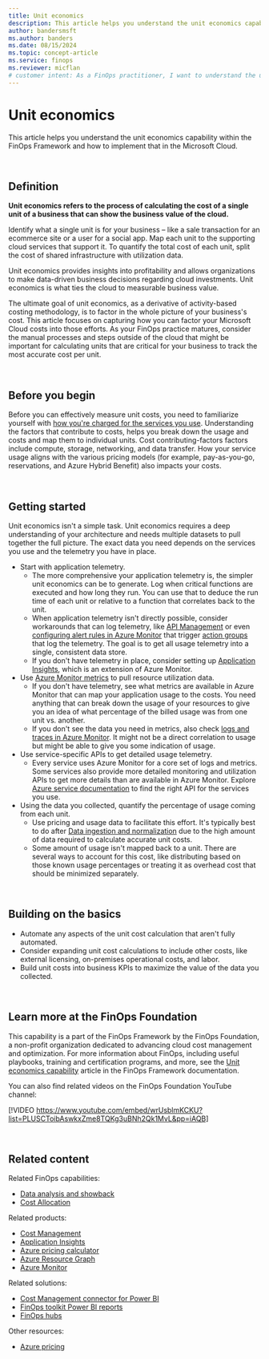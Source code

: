 ```yaml
---
title: Unit economics
description: This article helps you understand the unit economics capability within the FinOps Framework and how to implement that in the Microsoft Cloud.
author: bandersmsft
ms.author: banders
ms.date: 08/15/2024
ms.topic: concept-article
ms.service: finops
ms.reviewer: micflan
# customer intent: As a FinOps practitioner, I want to understand the unit economics capability so that I can implement it in the Microsoft Cloud.
---
```


<!-- markdownlint-disable-next-line MD025 -->
# Unit economics

This article helps you understand the unit economics capability within the FinOps Framework and how to implement that in the Microsoft Cloud.

<br>

## Definition

**Unit economics refers to the process of calculating the cost of a single unit of a business that can show the business value of the cloud.**

Identify what a single unit is for your business – like a sale transaction for an ecommerce site or a user for a social app. Map each unit to the supporting cloud services that support it. To quantify the total cost of each unit, split the cost of shared infrastructure with utilization data.

Unit economics provides insights into profitability and allows organizations to make data-driven business decisions regarding cloud investments. Unit economics is what ties the cloud to measurable business value.

The ultimate goal of unit economics, as a derivative of activity-based costing methodology, is to factor in the whole picture of your business's cost. This article focuses on capturing how you can factor your Microsoft Cloud costs into those efforts. As your FinOps practice matures, consider the manual processes and steps outside of the cloud that might be important for calculating units that are critical for your business to track the most accurate cost per unit.

<br>

## Before you begin

Before you can effectively measure unit costs, you need to familiarize yourself with [how you're charged for the services you use](https://azure.microsoft.com/pricing#product-pricing). Understanding the factors that contribute to costs, helps you break down the usage and costs and map them to individual units. Cost contributing-factors factors include compute, storage, networking, and data transfer. How your service usage aligns with the various pricing models (for example, pay-as-you-go, reservations, and Azure Hybrid Benefit) also impacts your costs.

<br>

## Getting started

Unit economics isn't a simple task. Unit economics requires a deep understanding of your architecture and needs multiple datasets to pull together the full picture. The exact data you need depends on the services you use and the telemetry you have in place.

- Start with application telemetry.
  - The more comprehensive your application telemetry is, the simpler unit economics can be to generate. Log when critical functions are executed and how long they run. You can use that to deduce the run time of each unit or relative to a function that correlates back to the unit.
  - When application telemetry isn't directly possible, consider workarounds that can log telemetry, like [API Management](/azure/api-management/api-management-key-concepts) or even [configuring alert rules in Azure Monitor](/azure/azure-monitor/alerts/alerts-create-new-alert-rule) that trigger [action groups](/azure/azure-monitor/alerts/action-groups) that log the telemetry. The goal is to get all usage telemetry into a single, consistent data store.
  - If you don't have telemetry in place, consider setting up [Application Insights](/azure/azure-monitor/app/app-insights-overview), which is an extension of Azure Monitor.
- Use [Azure Monitor metrics](/azure/azure-monitor/essentials/data-platform-metrics) to pull resource utilization data.
  - If you don't have telemetry, see what metrics are available in Azure Monitor that can map your application usage to the costs. You need anything that can break down the usage of your resources to give you an idea of what percentage of the billed usage was from one unit vs. another.
  - If you don't see the data you need in metrics, also check [logs and traces in Azure Monitor](/azure/azure-monitor/overview#data-platform). It might not be a direct correlation to usage but might be able to give you some indication of usage.
- Use service-specific APIs to get detailed usage telemetry.
  - Every service uses Azure Monitor for a core set of logs and metrics. Some services also provide more detailed monitoring and utilization APIs to get more details than are available in Azure Monitor. Explore [Azure service documentation](/azure) to find the right API for the services you use.
- Using the data you collected, quantify the percentage of usage coming from each unit.
  - Use pricing and usage data to facilitate this effort. It's typically best to do after [Data ingestion and normalization](../understand/ingestion.md) due to the high amount of data required to calculate accurate unit costs.
  - Some amount of usage isn't mapped back to a unit. There are several ways to account for this cost, like distributing based on those known usage percentages or treating it as overhead cost that should be minimized separately.

<br>

## Building on the basics

- Automate any aspects of the unit cost calculation that aren't fully automated.
- Consider expanding unit cost calculations to include other costs, like external licensing, on-premises operational costs, and labor.
- Build unit costs into business KPIs to maximize the value of the data you collected.

<br>

## Learn more at the FinOps Foundation

This capability is a part of the FinOps Framework by the FinOps Foundation, a non-profit organization dedicated to advancing cloud cost management and optimization. For more information about FinOps, including useful playbooks, training and certification programs, and more, see the [Unit economics capability](https://www.finops.org/framework/capabilities/unit-economics/) article in the FinOps Framework documentation.

You can also find related videos on the FinOps Foundation YouTube channel:

[!VIDEO https://www.youtube.com/embed/wrUsblmKCKU?list=PLUSCToibAswkxZme8TQKg3uBNh2Qk1MvL&pp=iAQB]

<br>

## Related content

Related FinOps capabilities:

- [Data analysis and showback](../understand/reporting.md)
- [Cost Allocation](../understand/allocation.md)

Related products:

- [Cost Management](/azure/cost-management-billing/costs/)
- [Application Insights](/azure/azure-monitor/app/app-insights-overview)
- [Azure pricing calculator](https://azure.microsoft.com/pricing/calculator)
- [Azure Resource Graph](/azure/governance/resource-graph/)
- [Azure Monitor](/azure/azure-monitor/)

Related solutions:

- [Cost Management connector for Power BI](/power-bi/connect-data/desktop-connect-azure-cost-management)
- [FinOps toolkit Power BI reports](https://aka.ms/ftk/pbi)
- [FinOps hubs](https://aka.ms/finops/hubs)

Other resources:

- [Azure pricing](https://azure.microsoft.com/pricing#product-pricing)

<br>
